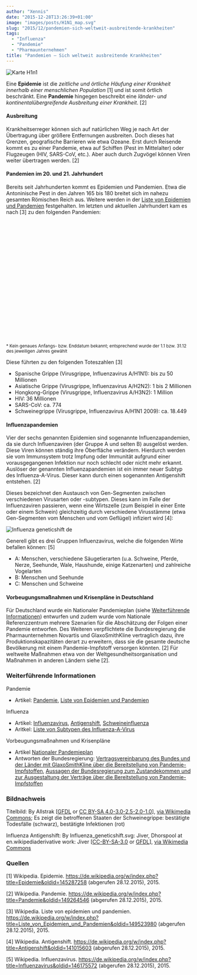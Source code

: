 ```yaml
---
author: "Xennis"
date: "2015-12-28T13:26:39+01:00"
image: "images/posts/H1N1_map.svg"
slug: "2015/12/pandemien-sich-weltweit-ausbreitende-krankheiten"
tags:
  - "Influenza"
  - "Pandemie"
  - "Pharmaunternehmen"
title: "Pandemien – Sich weltweit ausbreitende Krankheiten"
---
```


![Karte H1n1](/wissenssammler/images/posts/H1N1_map.svg)

<script type="text/javascript" src="https://www.gstatic.com/charts/loader.js"></script>
<script type="text/javascript" src="/wissenssammler/js/pandemien-sich-weltweit-ausbreitende-krankheiten.js"></script>

Eine __Epidemie__ ist die _zeitliche und örtliche Häufung einer Krankheit innerhalb einer menschlichen Population_ [1] und ist somit örtlich beschränkt. Eine __Pandemie__ hingegen beschreibt eine _länder- und kontinentalübergreifende Ausbreitung einer Krankheit_. [2]

#### Ausbreitung

Krankheitserreger können sich auf natürlichen Weg je nach Art der Übertragung über größere Entfernungen ausbreiten. Doch dieses hat Grenzen, geografische Barrieren wie etwa Ozeane. Erst durch Reisende kommt es zu einer Pandemie, etwa auf Schiffen (Pest im Mittelalter) oder Flugzeugen (HIV, SARS-CoV, etc.). Aber auch durch Zugvögel können Viren weiter übertragen werden. [2]

#### Pandemien im 20. und 21. Jahrhundert

Bereits seit Jahrhunderten kommt es Epidemien und Pandemien. Etwa die Antoninische Pest in den Jahren 165 bis 180 breitet sich im nahezu gesamten Römischen Reich aus. Weitere werden in der [Liste von Epidemien und Pandemien](https://de.wikipedia.org/wiki/Liste_von_Epidemien_und_Pandemien) festgehalten.
Im letzten und aktuellen Jahrhundert kam es nach [3] zu den folgenden Pandemien:

<div id="timeline" style="height: 320px;"></div>

<sub>* Kein genaues Anfangs- bzw. Enddatum bekannt; entsprechend wurde der 1.1 bzw. 31.12 des jeweiligen Jahres gewählt</sub>

Diese führten zu den folgenden Toteszahlen [3]

* Spanische Grippe (Virusgrippe, Influenzavirus A/H1N1): bis zu 50 Millionen
* Asiatische Grippe (Virusgrippe, Influenzavirus A/H2N2): 1 bis 2 Millionen
* Hongkong-Grippe (Virusgrippe, Influenzavirus A/H3N2): 1 Million
* HIV: 36 Millionen
* SARS-CoV: ca. 774
* Schweinegrippe (Virusgrippe, Influenzavirus A/H1N1 2009): ca. 18.449

#### Influenzapandemien

Vier der sechs genannten Epidemien sind sogenannte Influenzapandemien, da sie durch Influenzaviren (der Gruppe A und selten B) ausgelöst werden. Diese Viren können ständig ihre Öberfläche verändern. Hierdurch werden sie vom Immunsystem trotz Impfung oder Immunität aufgrund einer vorausgegangenen Infektion nur noch schlecht oder nicht mehr erkannt. Auslöser der genannten Influenzapandemien ist ein immer neuer Subtyp des Influenza-A-Virus. Dieser kann durch einen sogenannten Antigenshift entstehen. [2]

Dieses bezeichnet den Austausch von Gen-Segmenten zwischen verschiedenen Virusarten oder -subtypen. Dieses kann im Falle der Influenzaviren passieren, wenn eine Wirtszelle (zum Beispiel in einer Ente oder einem Schwein) gleichzeitig durch verschiedene Virusstämme (etwa Gen-Segmenten vom Menschen und vom Geflügel) infiziert wird [4]:

![Influenza geneticshift de](/wissenssammler/images/posts/Influenza_geneticshift_de.svg)

Generell gibt es drei Gruppen Influenzavirus, welche die folgenden Wirte befallen können: [5]

* A: Menschen, verschiedene Säugetierarten (u.a. Schweine, Pferde, Nerze, Seehunde, Wale, Haushunde, einige Katzenarten) und zahlreiche Vogelarten
* B: Menschen und Seehunde
* C: Menschen und Schweine

#### Vorbeugungsmaßnahmen und Krisenpläne in Deutschland

Für Deutschland wurde ein Nationaler Pandemieplan (siehe [Weiterführende Informationen](#nationaler_pandemieplan)) entwurfen und zudem wurde vom Nationale Referenzzentrum mehrere Szenarien für die Abschätzung der Folgen einer Pandemie entworfen. Des Weiteren verpflichtete die Bundesregierung die Pharmaunternehmen Novartis und GlaxoSmithKline vertraglich dazu, ihre Produktionskapazitäten derart zu erweitern, dass sie die gesamte deutsche Bevölkerung mit einem Pandemie-Impfstoff versorgen könnten. [2] Für weltweite Maßnahmen etwa von der Weltgesundheitsorganisation und Maßnahmen in anderen Ländern siehe [2].

### Weiterführende Informationen

Pandemie

* Artikel: [Pandemie](https://de.wikipedia.org/wiki/Pandemie), [Liste von Epidemien und Pandemien](https://de.wikipedia.org/wiki/Liste_von_Epidemien_und_Pandemien)

Influenza

* Artikel: [Influenzavirus](https://de.wikipedia.org/wiki/Influenzavirus), [Antigenshift](https://de.wikipedia.org/wiki/Antigenshift), [Schweineinfluenza](https://de.wikipedia.org/wiki/Schweineinfluenza)
* Aritkel: [Liste von Subtypen des Influenza-A-Virus](https://de.wikipedia.org/wiki/Liste_von_Subtypen_des_Influenza-A-Virus)

Vorbeugungsmaßnahmen und Krisenpläne

* Artikel <a id="nationaler_pandemieplan" href="https://de.wikipedia.org/wiki/Nationaler_Pandemieplan">Nationaler Pandemieplan</a>
* Antworten der Bundesregierung: [Vertragsvereinbarung des Bundes und der Länder mit GlaxoSmithKline über die Bereitstellung von Pandemie-Impfstoffen](http://dip21.bundestag.de/dip21/btd/17/003/1700365.pdf), [Aussagen der Bundesregierung zum Zustandekommen und zur Ausgestaltung der Verträge über die Bereitstellung von Pandemie-Impfstoffen](http://dip21.bundestag.de/dip21/btd/17/007/1700737.pdf)

### Bildnachweis

Titelbild: By Allstrak [[GFDL](http://www.gnu.org/copyleft/fdl.html) or [CC BY-SA 4.0-3.0-2.5-2.0-1.0](http://creativecommons.org/licenses/by-sa/4.0-3.0-2.5-2.0-1.0)], [via Wikimedia Commons](https://commons.wikimedia.org/wiki/File%3AH1N1_map.svg); Es zeigt die betroffenen Staaten der Schweinegrippe: bestätigte Todesfälle (schwarz), bestätigte Infektionen (rot)

Influenza Antigenshift: By Influenza_geneticshift.svg: Jiver, Dhorspool at en.wikipediaderivative work: Jiver [[CC-BY-SA-3.0](http://creativecommons.org/licenses/by-sa/3.0/) or [GFDL](http://www.gnu.org/copyleft/fdl.html)], [via Wikimedia Commons](https://commons.wikimedia.org/wiki/File%3AInfluenza_geneticshift_de.svg)

### Quellen

[1] Wikipedia. Epidemie. https://de.wikipedia.org/w/index.php?title=Epidemie&oldid=145287258 (abgerufen 28.12.2015), 2015.

[2] Wikipedia. Pandemie. https://de.wikipedia.org/w/index.php?title=Pandemie&oldid=149264546 (abgerufen 28.12.2015), 2015.

[3] Wikipedia. Liste von epidemien und pandemien. https://de.wikipedia.org/w/index.php?title=Liste_von_Epidemien_und_Pandemien&oldid=149523980 (abgerufen 28.12.2015), 2015.

[4] Wikipedia. Antigenshift. https://de.wikipedia.org/w/index.php?title=Antigenshift&oldid=141015603 (abgerufen 28.12.2015), 2015.

[5] Wikipedia. Influenzavirus. https://de.wikipedia.org/w/index.php?title=Influenzavirus&oldid=146175572 (abgerufen 28.12.2015), 2015.
